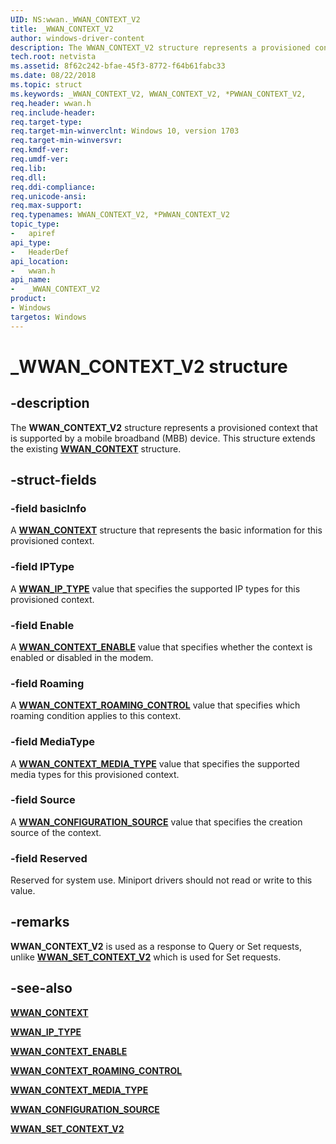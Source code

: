 ```yaml
---
UID: NS:wwan._WWAN_CONTEXT_V2
title: _WWAN_CONTEXT_V2
author: windows-driver-content
description: The WWAN_CONTEXT_V2 structure represents a provisioned context that is supported by a mobile broadband (MBB) device. This structure extends the existing WWAN_CONTEXT structure. 
tech.root: netvista
ms.assetid: 8f62c242-bfae-45f3-8772-f64b61fabc33
ms.date: 08/22/2018
ms.topic: struct
ms.keywords: _WWAN_CONTEXT_V2, WWAN_CONTEXT_V2, *PWWAN_CONTEXT_V2, 
req.header: wwan.h
req.include-header:
req.target-type:
req.target-min-winverclnt: Windows 10, version 1703
req.target-min-winversvr:
req.kmdf-ver:
req.umdf-ver:
req.lib:
req.dll:
req.ddi-compliance:
req.unicode-ansi:
req.max-support:
req.typenames: WWAN_CONTEXT_V2, *PWWAN_CONTEXT_V2
topic_type: 
-	apiref
api_type: 
-	HeaderDef
api_location: 
-	wwan.h
api_name: 
-	_WWAN_CONTEXT_V2
product: 
- Windows
targetos: Windows
---
```


# _WWAN_CONTEXT_V2 structure

## -description

The **WWAN_CONTEXT_V2** structure represents a provisioned context that is supported by a mobile broadband (MBB) device. This structure extends the existing [**WWAN_CONTEXT**](ns-wwan-_wwan_context.md) structure.

## -struct-fields

### -field basicInfo

A [**WWAN_CONTEXT**](ns-wwan-_wwan_context.md) structure that represents the basic information for this provisioned context.
 
### -field IPType

A [**WWAN_IP_TYPE**](ne-wwan-_wwan_ip_type.md) value that specifies the supported IP types for this provisioned context.
 
### -field Enable

A [**WWAN_CONTEXT_ENABLE**](ne-wwan-_wwan_context_enable.md) value that specifies whether the context is enabled or disabled in the modem.
 
### -field Roaming

A [**WWAN_CONTEXT_ROAMING_CONTROL**](ne-wwan-_wwan_context_roaming_control.md) value that specifies which roaming condition applies to this context.
 
### -field MediaType

A [**WWAN_CONTEXT_MEDIA_TYPE**](ne-wwan-_wwan_context_media_type.md) value that specifies the supported media types for this provisioned context.
 
### -field Source

A [**WWAN_CONFIGURATION_SOURCE**](ne-wwan-_wwan_configuration_source.md) value that specifies the creation source of the context.
 
### -field Reserved
 
Reserved for system use. Miniport drivers should not read or write to this value.

## -remarks

**WWAN_CONTEXT_V2** is used as a response to Query or Set requests, unlike [**WWAN_SET_CONTEXT_V2**](ns-wwan-_wwan_set_context_v2.md) which is used for Set requests.

## -see-also

[**WWAN_CONTEXT**](ns-wwan-_wwan_context.md)

[**WWAN_IP_TYPE**](ne-wwan-_wwan_ip_type.md)

[**WWAN_CONTEXT_ENABLE**](ne-wwan-_wwan_context_enable.md)

[**WWAN_CONTEXT_ROAMING_CONTROL**](ne-wwan-_wwan_context_roaming_control.md)

[**WWAN_CONTEXT_MEDIA_TYPE**](ne-wwan-_wwan_context_media_type.md)

[**WWAN_CONFIGURATION_SOURCE**](ne-wwan-_wwan_configuration_source.md)

[**WWAN_SET_CONTEXT_V2**](ns-wwan-_wwan_set_context_v2.md)
